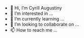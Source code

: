 - 👋 Hi, I’m Cyrill Augustiny
- 👀 I’m interested in ...
- 🌱 I’m currently learning ...
- 💞️ I’m looking to collaborate on ...
- 📫 How to reach me ...

<!---
mcruguda/mcruguda is a ✨ special ✨ repository because its `README.md` (this file) appears on your GitHub profile.
You can click the Preview link to take a look at your changes.
--->
